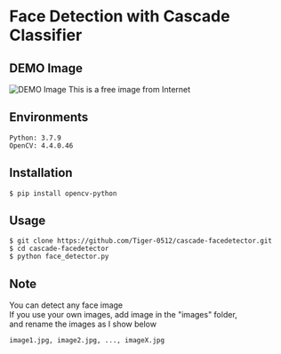 # Face Detection with Cascade Classifier

## DEMO Image
![DEMO Image](https://github.com/Tiger-0512/cascade-facedetector.git/results/result1.jpg)
This is a free image from Internet

## Environments
```
Python: 3.7.9
OpenCV: 4.4.0.46
```

## Installation
```
$ pip install opencv-python
```

## Usage
```
$ git clone https://github.com/Tiger-0512/cascade-facedetector.git
$ cd cascade-facedetector
$ python face_detector.py
```

## Note
You can detect any face image<br>
If you use your own images, add image in the "images" folder,<br>
and rename the images as I show below<br>
```
image1.jpg, image2.jpg, ..., imageX.jpg
```
